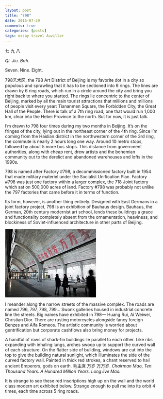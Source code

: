 ```yaml
---
layout: post
title: "798"
date: 2015-07-29
comments: true
categories: [posts]
tags: essay travel Auvillar
---
```




七 九 八

*Qi. Jiu. Bah.*

Seven. Nine. Eight.

798艺术区, the 798 Art District of Beijing is my favorite dot in a city so populous and sprawling that it has to be sectioned into 6 rings. The lines are drawn by 6 ring roads, which run in a circle around the city and bring you right back to where you started. The rings lie concentric to the center of Beijing, marked by all the main tourist attractions that millions and millions of people visit every year: Tiananmen Square, the Forbidden City, the Great Hall of the People. There is talk of a 7th ring road, one that would run 1,000 km, clear into the Hebei Province to the north. But for now, it is just talk.

I’m drawn to 798 four times during my two months in Beijing. It’s on the fringes of the city, lying out in the northeast corner of the 4th ring. Since I’m coming from the Haidian district in the northwestern corner of the 3rd ring, the commute is nearly 2 hours long one way. Around 10 metro stops, followed by about 5 more bus stops. This distance from government authorities, along with cheap rent, drew artists and the bohemian community out to the derelict and abandoned warehouses and lofts in the 1990s.

798 is named after Factory #798, a decommissioned factory built in 1954 that made military materiel under the Socialist Unification Plan. Factory #798 was just one factory within a larger complex, the 718 Joint factory which sat on 500,000 acres of land. Factory #798 was probably not unlike the 797 factories that came before it in terms of function.

Its form, however, is another thing entirely. Designed with East Germans in a joint factory project, 798 is an exhibition of Bauhaus design. Bauhaus, the German, 20th century modernist art school, lends these buildings a grace and functionality completely absent from the ornamentation, heaviness, and blockiness of Soviet-influenced architecture in other parts of Beijing.


<img src="/img/798.jpg" align="middle">

I meander along the narrow streets of the massive complex. The roads are named 796, 797, 798, 799… Swank galleries housed in industrial concrete line the streets. Big names have exhibited in 798— Huang Rui, Ai Weiwei, Christian Dior.  There are rusting motorcycles alongside fancy foreign Benzes and Alfa Romeos. The artistic community is worried about gentrification but corporate cashflows also bring money for projects.

A handful of rows of shark-fin buildings lie parallel to each other. Like ribs expanding with inhaling lungs, arches swoop up to support the curved wall of each structure. On the flatter side of building, windows are cut into the top to give the building natural sunlight, which illuminates the side of the curved factory wall. Painted in thick red strokes, a chant reserved to hail ancient Emperors, gods on earth. 毛主席 万岁 万万岁. *Chairman Mao, Ten Thousand Years.* *A Hundred Million Years. Long live Mao.*

It is strange to see these red inscriptions high up on the wall and the world class modern art exhibited below. Strange enough to pull me into its orbit 4 times, each time across 5 ring roads.
